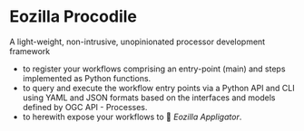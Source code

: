 # Eozilla Procodile

A light-weight, non-intrusive, unopinionated processor 
development framework

- to register your workflows comprising an entry-point (main) 
  and steps implemented as Python functions.
- to query and execute the workflow entry points via a Python API 
  and CLI using YAML and JSON formats based on the interfaces and 
  models defined by OGC API - Processes.
- to herewith expose your workflows to  _Eozilla Appligator_.
